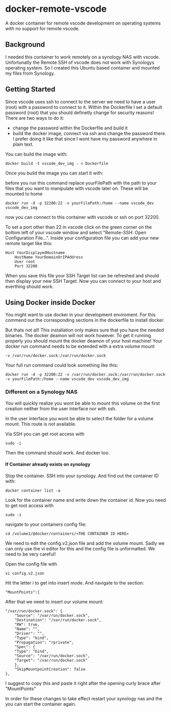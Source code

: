 # docker-remote-vscode
A docker container for remote vscode development on operating systems with no support for remote vscode.

## Background
I needed this container to work remotely on a synology NAS with vscode. Unfortunatly the Remote SSH of vscode does not work with Synologys operating system. So I created this Ubuntu based container and mounted my files from Synology.

## Getting Started

Since vscode uses ssh to connect to the server we need to have a user (root) with a password to connect to it. Within the Dockerfile I set a default password (root) that you should definetly change for security reasons! There are two ways to do it: 

- change the password within the Dockerfile and build it
- build the docker image, connect via ssh and change the password there. I prefer doing it like that since I wont have my password anywhere in plain text.

You can build the image with:

```
docker build -t vscode_dev_img - < Dockerfile
```

Once you build the image you can start it with:

before you run this command replace yourFilePath with the path to your files that you want to manipulate with vscode later on. These will be mounted to home

```
docker run -d -p 32200:22 -v yourFilePath:/home --name vscode_dev vscode_dev_img
```

now you can connect to this container with vscode or ssh on port 32200.

To set a port other than 22 in vscode click on the green corner on the bottom left of your vscode window and select "Remote-SSH: Open Configuration File...". Inside your configuration file you can add your new remote target like this:

```
Host YourDisplayedHostname
    HostName YourDomainOrIPAddress
    User root
    Port 32200
```

When you save this file your SSH Target list can be refreshed and should then display your new SSH Target. Now you can connect to your host and everthing should work.

## Using Docker inside Docker

You might want to use docker in your development enviroment. For this commend out the corresponding sections in the dockerfile to install docker. 

But thats not all! This installation only makes sure that you have the needed binaries. The docker deamon will not work however. To get it running properly you should mount the docker deamon of your host machine! Your docker run command needs to be extended with a extra volume mount

```
-v /var/run/docker.sock:/var/run/docker.sock
```

Your full run command could look something like this:

```
docker run -d -p 32200:22 -v /var/run/docker.sock:/var/run/docker.sock -v yourFilePath:/home --name vscode_dev vscode_dev_img
```

### Different on a Synology NAS

You will quickly realize you wont be able to mount this volume on the first creation neither from the user interface nor with ssh.

In the user interface you wont be able to select the folder for a volume mount. This route is not available.

Via SSH you can get root access with 

```
sudo -i
```

Then the command should work. And docker too.

#### If Container already exists on synology

Stop the container. SSH into your synology. And find out the container ID with:

```
docker container list -a
```

Look for the container name and write down the container id. Now you need to get root access with

```
sudo -i
```

navigate to your containers config file:

```
cd /volume1/@docker/containers/<THE CONTAINER ID HERE>
```

We need to edit the config.v2.json file and add the volume mount. Sadly we can only use the vi editor for this and the config file is unformatted. We need to be very careful!

Open the config file with

```
vi config.v2.json
```

Hit the letter i to get into insert mode. And navigate to the section:

```
"MountPoints":{
```

After that we need to insert our volume mount:

```
"/var/run/docker.sock": {
    "Source": "/var/run/docker.sock",
    "Destination": "/var/run/docker.sock",
    "RW": true,
    "Name": "",
    "Driver": "",
    "Type": "bind",
    "Propagation": "rprivate",
    "Spec": {
    "Type": "bind",
    "Source": "/var/run/docker.sock",
    "Target": "/var/run/docker.sock"
    },
    "SkipMountpointCreation": false
},
```

I suggest to copy this and paste it right after the opening curly brace after "MountPoints"

In order for these changes to take effect restart your synology nas and the you can start the container again.
